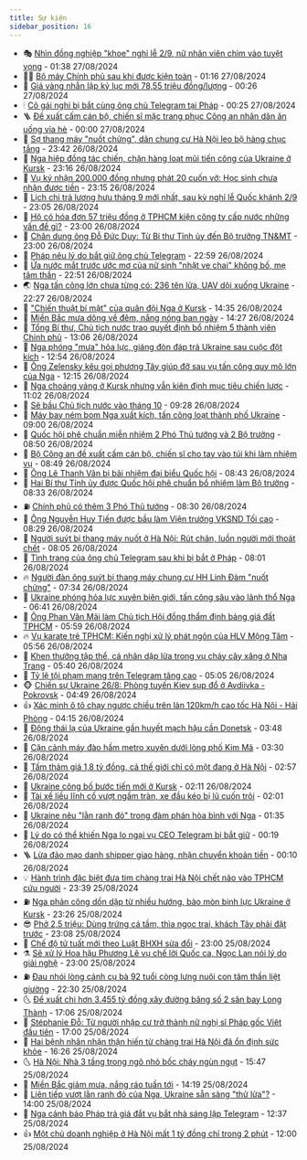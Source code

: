 ```yaml
---
title: Sự kiện
sidebar_position: 16
---
```


<!-- dantri-su-kien:START -->
- 🎭 [Nhìn đồng nghiệp &quot;khoe&quot; nghỉ lễ 2/9, nữ nhân viên chìm vào tuyệt vọng](https://dantri.com.vn/lao-dong-viec-lam/nhin-dong-nghiep-khoe-nghi-le-29-nu-nhan-vien-chim-vao-tuyet-vong-20240827070813127.htm) - 01:38 27/08/2024
- 👨‍🏫 [Bộ máy Chính phủ sau khi được kiện toàn](https://dantri.com.vn/xa-hoi/bo-may-chinh-phu-sau-khi-duoc-kien-toan-20240823232211901.htm) - 01:16 27/08/2024
- 🌮 [Giá vàng nhẫn lập kỷ lục mới 78,55 triệu đồng/lượng](https://dantri.com.vn/kinh-doanh/gia-vang-nhan-lap-ky-luc-moi-7855-trieu-dongluong-20240826200039780.htm) - 00:26 27/08/2024
- 🕯 [Cô gái nghi bị bắt cùng ông chủ Telegram tại Pháp](https://dantri.com.vn/the-gioi/co-gai-nghi-bi-bat-cung-ong-chu-telegram-tai-phap-20240827065946177.htm) - 00:25 27/08/2024
- 🪜 [Đề xuất cấm cán bộ, chiến sĩ mặc trang phục Công an nhân dân ăn uống vỉa hè](https://dantri.com.vn/xa-hoi/de-xuat-cam-can-bo-chien-si-mac-trang-phuc-cong-an-nhan-dan-an-uong-via-he-20240826203823042.htm) - 00:00 27/08/2024
- 🐘 [Sợ thang máy &quot;nuốt chửng&quot;, dân chung cư Hà Nội leo bộ hàng chục tầng](https://dantri.com.vn/doi-song/so-thang-may-nuot-chung-dan-chung-cu-ha-noi-leo-bo-hang-chuc-tang-20240826212400418.htm) - 23:42 26/08/2024
- 🤔 [Nga hiệp đồng tác chiến, chặn hàng loạt mũi tiến công của Ukraine ở Kursk](https://dantri.com.vn/the-gioi/nga-hiep-dong-tac-chien-chan-hang-loat-mui-tien-cong-cua-ukraine-o-kursk-20240827002410139.htm) - 23:16 26/08/2024
- 🧠 [Vụ ký nhận 200.000 đồng nhưng phát 20 cuốn vở: Học sinh chưa nhận được tiền](https://dantri.com.vn/giao-duc/vu-ky-nhan-200000-dong-nhung-phat-20-cuon-vo-hoc-sinh-chua-nhan-duoc-tien-20240826145654702.htm) - 23:15 26/08/2024
- 📝 [Lịch chi trả lương hưu tháng 9 mới nhất, sau kỳ nghỉ lễ Quốc khánh 2/9](https://dantri.com.vn/an-sinh/lich-chi-tra-luong-huu-thang-9-moi-nhat-sau-ky-nghi-le-quoc-khanh-29-20240826103655987.htm) - 23:05 26/08/2024
- 🦏 [Hộ có hóa đơn 57 triệu đồng ở TPHCM kiện công ty cấp nước những vấn đề gì?](https://dantri.com.vn/xa-hoi/ho-co-hoa-don-57-trieu-dong-o-tphcm-kien-cong-ty-cap-nuoc-nhung-van-de-gi-20240826112938571.htm) - 23:00 26/08/2024
- 🥰 [Chân dung ông Đỗ Đức Duy: Từ Bí thư Tỉnh ủy đến Bộ trưởng TN&amp;MT](https://dantri.com.vn/xa-hoi/chan-dung-ong-do-duc-duy-tu-bi-thu-tinh-uy-den-bo-truong-tnmt-20240825211123941.htm) - 23:00 26/08/2024
- 🤗 [Pháp nêu lý do bắt giữ ông chủ Telegram](https://dantri.com.vn/the-gioi/phap-neu-ly-do-bat-giu-ong-chu-telegram-20240827051158446.htm) - 22:59 26/08/2024
- 🌈 [Ứa nước mắt trước ước mơ của nữ sinh &quot;nhặt ve chai&quot; không bố, mẹ tâm thần](https://dantri.com.vn/tam-long-nhan-ai/ua-nuoc-mat-truoc-uoc-mo-cua-nu-sinh-nhat-ve-chai-khong-bo-me-tam-than-20240826224059986.htm) - 22:51 26/08/2024
- 🌏 [Nga tấn công lớn chưa từng có: 236 tên lửa, UAV dội xuống Ukraine](https://dantri.com.vn/the-gioi/nga-tan-cong-lon-chua-tung-co-236-ten-lua-uav-doi-xuong-ukraine-20240827044314563.htm) - 22:27 26/08/2024
- 💄 [&quot;Chiến thuật bí mật&quot; của quân đội Nga ở Kursk](https://dantri.com.vn/the-gioi/chien-thuat-bi-mat-cua-quan-doi-nga-o-kursk-20240826200610256.htm) - 14:35 26/08/2024
- 👺 [Miền Bắc mưa dông về đêm, nắng nóng ban ngày](https://dantri.com.vn/xa-hoi/mien-bac-mua-dong-ve-dem-nang-nong-ban-ngay-20240826212142212.htm) - 14:27 26/08/2024
- 👹 [Tổng Bí thư, Chủ tịch nước trao quyết định bổ nhiệm 5 thành viên Chính phủ](https://dantri.com.vn/xa-hoi/tong-bi-thu-chu-tich-nuoc-trao-quyet-dinh-bo-nhiem-5-thanh-vien-chinh-phu-20240826195559022.htm) - 13:06 26/08/2024
- 🌊 [Nga phóng &quot;mưa&quot; hỏa lực, giáng đòn đáp trả Ukraine sau cuộc đột kích](https://dantri.com.vn/the-gioi/nga-phong-mua-hoa-luc-giang-don-dap-tra-ukraine-sau-cuoc-dot-kich-20240826193428805.htm) - 12:54 26/08/2024
- 🤠 [Ông Zelensky kêu gọi phương Tây giúp đỡ sau vụ tấn công quy mô lớn của Nga](https://dantri.com.vn/the-gioi/ong-zelensky-keu-goi-phuong-tay-giup-do-sau-vu-tan-cong-quy-mo-lon-cua-nga-20240826190135634.htm) - 12:15 26/08/2024
- 🎊 [Nga choáng váng ở Kursk nhưng vẫn kiên định mục tiêu chiến lược](https://dantri.com.vn/the-gioi/nga-choang-vang-o-kursk-nhung-van-kien-dinh-muc-tieu-chien-luoc-20240826161208306.htm) - 11:02 26/08/2024
- 🐘 [Sẽ bầu Chủ tịch nước vào tháng 10](https://dantri.com.vn/xa-hoi/se-bau-chu-tich-nuoc-vao-thang-10-20240826162414157.htm) - 09:28 26/08/2024
- 💂 [Máy bay ném bom Nga xuất kích, tấn công loạt thành phố Ukraine](https://dantri.com.vn/the-gioi/may-bay-nem-bom-nga-xuat-kich-tan-cong-loat-thanh-pho-ukraine-20240826155735741.htm) - 09:00 26/08/2024
- 👹 [Quốc hội phê chuẩn miễn nhiệm 2 Phó Thủ tướng và 2 Bộ trưởng](https://dantri.com.vn/xa-hoi/quoc-hoi-phe-chuan-mien-nhiem-2-pho-thu-tuong-va-2-bo-truong-20240826130358001.htm) - 08:50 26/08/2024
- 🦒 [Bộ Công an đề xuất cấm cán bộ, chiến sĩ cho tay vào túi khi làm nhiệm vụ](https://dantri.com.vn/xa-hoi/bo-cong-an-de-xuat-cam-can-bo-chien-si-cho-tay-vao-tui-khi-lam-nhiem-vu-20240826154152035.htm) - 08:49 26/08/2024
- 🗽 [Ông Lê Thanh Vân bị bãi nhiệm đại biểu Quốc hội](https://dantri.com.vn/xa-hoi/ong-le-thanh-van-bi-bai-nhiem-dai-bieu-quoc-hoi-20240826132328135.htm) - 08:43 26/08/2024
- 💄 [Hai Bí thư Tỉnh ủy được Quốc hội phê chuẩn bổ nhiệm làm Bộ trưởng](https://dantri.com.vn/xa-hoi/hai-bi-thu-tinh-uy-duoc-quoc-hoi-phe-chuan-bo-nhiem-lam-bo-truong-20240826102430500.htm) - 08:33 26/08/2024
- ⛽️ [Chính phủ có thêm 3 Phó Thủ tướng](https://dantri.com.vn/xa-hoi/chinh-phu-co-them-3-pho-thu-tuong-20240815220000760.htm) - 08:30 26/08/2024
- 🥷 [Ông Nguyễn Huy Tiến được bầu làm Viện trưởng VKSND Tối cao](https://dantri.com.vn/xa-hoi/ong-nguyen-huy-tien-duoc-bau-lam-vien-truong-vksnd-toi-cao-20240826080612189.htm) - 08:29 26/08/2024
- 🤖 [Người suýt bị thang máy nuốt ở Hà Nội: Rút chân, luồn người mới thoát chết](https://dantri.com.vn/doi-song/nguoi-suyt-bi-thang-may-nuot-o-ha-noi-rut-chan-luon-nguoi-moi-thoat-chet-20240826150308688.htm) - 08:05 26/08/2024
- 🌊 [Tình trạng của ông chủ Telegram sau khi bị bắt ở Pháp](https://dantri.com.vn/the-gioi/tinh-trang-cua-ong-chu-telegram-sau-khi-bi-bat-o-phap-20240826144355979.htm) - 08:01 26/08/2024
- 🔥 [Người đàn ông suýt bị thang máy chung cư HH Linh Đàm &quot;nuốt chửng&quot;](https://dantri.com.vn/xa-hoi/nguoi-dan-ong-suyt-bi-thang-may-chung-cu-hh-linh-dam-nuot-chung-20240826142809952.htm) - 07:34 26/08/2024
- 🦏 [Ukraine phóng hỏa lực xuyên biên giới, tấn công sâu vào lãnh thổ Nga](https://dantri.com.vn/the-gioi/ukraine-phong-hoa-luc-xuyen-bien-gioi-tan-cong-sau-vao-lanh-tho-nga-20240826124151051.htm) - 06:41 26/08/2024
- 🐘 [Ông Phan Văn Mãi làm Chủ tịch Hội đồng thẩm định bảng giá đất TPHCM](https://dantri.com.vn/xa-hoi/ong-phan-van-mai-lam-chu-tich-hoi-dong-tham-dinh-bang-gia-dat-tphcm-20240826120157152.htm) - 05:59 26/08/2024
- 🔥 [Vụ karate trẻ TPHCM: Kiến nghị xử lý phát ngôn của HLV Mộng Tâm](https://dantri.com.vn/the-thao/vu-karate-tre-tphcm-kien-nghi-xu-ly-phat-ngon-cua-hlv-mong-tam-20240826124126546.htm) - 05:56 26/08/2024
- 💼 [Khen thưởng tập thể, cá nhân dập lửa trong vụ cháy cây xăng ở Nha Trang](https://dantri.com.vn/phap-luat/khen-thuong-tap-the-ca-nhan-dap-lua-trong-vu-chay-cay-xang-o-nha-trang-20240826114703962.htm) - 05:40 26/08/2024
- 🚀 [Tỷ lệ tội phạm mạng trên Telegram tăng cao](https://dantri.com.vn/suc-manh-so/ty-le-toi-pham-mang-tren-telegram-tang-cao-20240826115236411.htm) - 05:05 26/08/2024
- 🐵 [Chiến sự Ukraine 26/8: Phòng tuyến Kiev sụp đổ ở Avdiivka - Pokrovsk](https://dantri.com.vn/the-gioi/chien-su-ukraine-268-phong-tuyen-kiev-sup-do-o-avdiivka-pokrovsk-20240826114519037.htm) - 04:49 26/08/2024
- 👍 [Xác minh ô tô chạy ngược chiều trên làn 120km/h cao tốc Hà Nội - Hải Phòng](https://dantri.com.vn/xa-hoi/xac-minh-o-to-chay-nguoc-chieu-tren-lan-120kmh-cao-toc-ha-noi-hai-phong-20240826105846074.htm) - 04:15 26/08/2024
- 🚦 [Động thái lạ của Ukraine gần huyết mạch hậu cần Donetsk](https://dantri.com.vn/the-gioi/dong-thai-la-cua-ukraine-gan-huyet-mach-hau-can-donetsk-20240826103525446.htm) - 03:48 26/08/2024
- 🥸 [Cận cảnh máy đào hầm metro xuyên dưới lòng phố Kim Mã](https://dantri.com.vn/xa-hoi/can-canh-may-dao-ham-metro-xuyen-duoi-long-pho-kim-ma-20240825234649354.htm) - 03:30 26/08/2024
- 🥷 [Tấm thảm giá 1,8 tỷ đồng, cả thế giới chỉ có một đang ở Hà Nội](https://dantri.com.vn/doi-song/tam-tham-gia-18-ty-dong-ca-the-gioi-chi-co-mot-dang-o-ha-noi-20240826063500726.htm) - 02:57 26/08/2024
- 🤡 [Ukraine công bố bước tiến mới ở Kursk](https://dantri.com.vn/the-gioi/ukraine-cong-bo-buoc-tien-moi-o-kursk-20240826090702407.htm) - 02:11 26/08/2024
- 🥳 [Tài xế liều lĩnh cố vượt ngầm tràn, xe đầu kéo bị lũ cuốn trôi](https://dantri.com.vn/o-to-xe-may/tai-xe-lieu-linh-co-vuot-ngam-tran-xe-dau-keo-bi-lu-cuon-troi-20240826085136023.htm) - 02:01 26/08/2024
- 🤩 [Ukraine nêu &quot;lằn ranh đỏ&quot; trong đàm phán hòa bình với Nga](https://dantri.com.vn/the-gioi/ukraine-neu-lan-ranh-do-trong-dam-phan-hoa-binh-voi-nga-20240826071733425.htm) - 01:35 26/08/2024
- 🎡 [Lý do có thể khiến Nga lo ngại vụ CEO Telegram bị bắt giữ](https://dantri.com.vn/the-gioi/ly-do-co-the-khien-nga-lo-ngai-vu-ceo-telegram-bi-bat-giu-20240826063300591.htm) - 00:19 26/08/2024
- 🪜 [Lừa đảo mạo danh shipper giao hàng, nhận chuyển khoản tiền](https://dantri.com.vn/suc-manh-so/lua-dao-mao-danh-shipper-giao-hang-nhan-chuyen-khoan-tien-20240825231125934.htm) - 00:10 26/08/2024
- 💡 [Hành trình đặc biệt đưa tim chàng trai Hà Nội chết não vào TPHCM cứu người](https://dantri.com.vn/suc-khoe/hanh-trinh-dac-biet-dua-tim-chang-trai-ha-noi-chet-nao-vao-tphcm-cuu-nguoi-20240825230333641.htm) - 23:39 25/08/2024
- ⛽️ [Nga phản công dồn dập từ nhiều hướng, bào mòn binh lực Ukraine ở Kursk](https://dantri.com.vn/the-gioi/nga-phan-cong-don-dap-tu-nhieu-huong-bao-mon-binh-luc-ukraine-o-kursk-20240826005701118.htm) - 23:26 25/08/2024
- 😎 [Phở 2,5 triệu: Dùng trứng cá tầm, thìa ngọc trai, khách Tây phải đặt trước](https://dantri.com.vn/du-lich/pho-25-trieu-dung-trung-ca-tam-thia-ngoc-trai-khach-tay-phai-dat-truoc-20240824214414379.htm) - 23:08 25/08/2024
- 🗽 [Chế độ tử tuất mới theo Luật BHXH sửa đổi](https://dantri.com.vn/an-sinh/che-do-tu-tuat-moi-theo-luat-bhxh-sua-doi-20240822152655033.htm) - 23:00 25/08/2024
- ⚗️ [Sẽ xử lý Hoa hậu Phương Lê vụ chế lời Quốc ca, Ngọc Lan nói lý do giải nghệ](https://dantri.com.vn/giai-tri/se-xu-ly-hoa-hau-phuong-le-vu-che-loi-quoc-ca-ngoc-lan-noi-ly-do-giai-nghe-20240825204739857.htm) - 23:00 25/08/2024
- ⛽️ [Đau nhói lòng cảnh cụ bà 92 tuổi còng lưng nuôi con tâm thần liệt giường](https://dantri.com.vn/tam-long-nhan-ai/dau-nhoi-long-canh-cu-ba-92-tuoi-cong-lung-nuoi-con-tam-than-liet-giuong-20240811131154477.htm) - 22:30 25/08/2024
- 🌜 [Đề xuất chi hơn 3.455 tỷ đồng xây đường băng số 2 sân bay Long Thành](https://dantri.com.vn/xa-hoi/de-xuat-chi-hon-3455-ty-dong-xay-duong-bang-so-2-san-bay-long-thanh-20240825210942819.htm) - 17:06 25/08/2024
- 🦩 [Stéphanie Đỗ: Từ người nhập cư trở thành nữ nghị sĩ Pháp gốc Việt đầu tiên](https://dantri.com.vn/the-gioi/stephanie-do-tu-nguoi-nhap-cu-tro-thanh-nu-nghi-si-phap-goc-viet-dau-tien-20240825180439331.htm) - 17:00 25/08/2024
- 🦒 [Hai bệnh nhân nhận thận hiến từ chàng trai Hà Nội đã ổn định sức khỏe](https://dantri.com.vn/suc-khoe/hai-benh-nhan-nhan-than-hien-tu-chang-trai-ha-noi-da-on-dinh-suc-khoe-20240825184840232.htm) - 16:26 25/08/2024
- 🌜 [Hà Nội: Nhà 3 tầng trong ngõ nhỏ bốc cháy ngùn ngụt](https://dantri.com.vn/xa-hoi/ha-noi-nha-3-tang-trong-ngo-nho-boc-chay-ngun-ngut-20240825223921782.htm) - 15:47 25/08/2024
- 🐎 [Miền Bắc giảm mưa, nắng ráo tuần tới](https://dantri.com.vn/xa-hoi/mien-bac-giam-mua-nang-rao-tuan-toi-20240825211328390.htm) - 14:19 25/08/2024
- 🌋 [Liên tiếp vượt lằn ranh đỏ của Nga, Ukraine sẵn sàng &quot;thử lửa&quot;?](https://dantri.com.vn/the-gioi/lien-tiep-vuot-lan-ranh-do-cua-nga-ukraine-san-sang-thu-lua-20240825173140209.htm) - 14:00 25/08/2024
- 🧰 [Nga cảnh báo Pháp trả giá đắt vụ bắt nhà sáng lập Telegram](https://dantri.com.vn/the-gioi/nga-canh-bao-phap-tra-gia-dat-vu-bat-nha-sang-lap-telegram-20240825193208066.htm) - 12:37 25/08/2024
- 👍 [Một chủ doanh nghiệp ở Hà Nội mất 1 tỷ đồng chỉ trong 2 phút](https://dantri.com.vn/phap-luat/mot-chu-doanh-nghiep-o-ha-noi-mat-1-ty-dong-chi-trong-2-phut-20240825183748463.htm) - 12:00 25/08/2024<!-- dantri-su-kien:END -->
